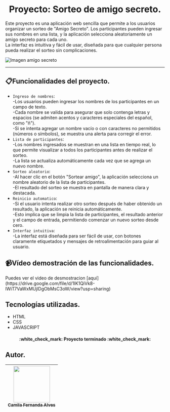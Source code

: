 <h1 align="center"> Proyecto: Sorteo de amigo secreto. </h1>

<h>Este proyecto es una aplicación web sencilla que permite a los usuarios organizar un sorteo de "Amigo Secreto". Los participantes pueden ingresar sus nombres en una lista, y la aplicación selecciona aleatoriamente un amigo secreto para cada uno.<br>La interfaz es intuitiva y fácil de usar, diseñada para que cualquier persona pueda realizar el sorteo sin complicaciones.

![Imagen amigo secreto](https://github.com/user-attachments/assets/0681d69b-b484-4abb-b3e5-542502c69570)
<hr>

## :clipboard:Funcionalidades del proyecto.

- `Ingreso de nombres`:<br> -Los usuarios pueden ingresar los nombres de los participantes en un campo de texto.<br> -Cada nombre se valida para asegurar que solo contenga letras y espacios (se admiten acentos y caracteres especiales del español, como "ñ").<br> -Si se intenta agregar un nombre vacío o con caracteres no permitidos (números o símbolos), se muestra una alerta para corregir el error.
- `Lista de participantes`:<br> -Los nombres ingresados se muestran en una lista en tiempo real, lo que permite visualizar a todos los participantes antes de realizar el sorteo.<br> -La lista se actualiza automáticamente cada vez que se agrega un nuevo nombre.
- `Sorteo aleatorio`:<br> -Al hacer clic en el botón "Sortear amigo", la aplicación selecciona un nombre aleatorio de la lista de participantes.<br> -El resultado del sorteo se muestra en pantalla de manera clara y destacada.
- `Reinicio automatico`: <br> -Si el usuario intenta realizar otro sorteo después de haber obtenido un resultado, la aplicación se reinicia automáticamente.<br> -Esto implica que se limpia la lista de participantes, el resultado anterior y el campo de entrada, permitiendo comenzar un nuevo sorteo desde cero.
- `Interfaz intuitiva`:<br> -La interfaz está diseñada para ser fácil de usar, con botones claramente etiquetados y mensajes de retroalimentación para guiar al usuario.

## :video_camera:Vídeo demostración de las funcionalidades.
<p>Puedes ver el video de desmostracion [aqui] (https://drive.google.com/file/d/1IK1QiVk8-lWiT7VaWxMUjlDgObMsC3oW/view?usp=sharing)</p>

## Tecnologías utilizadas.
- HTML
- CSS
- JAVASCRIPT
  
<h4 align="center">
:white_check_mark: Proyecto terminado :white_check_mark:
</h4>

## Autor.

| [<img src="https://avatars.githubusercontent.com/u/37356058?v=4" width=115><br><sub>Camila Fernanda Alves</sub>](https://github.com/camilafernanda) |
| :---: |
